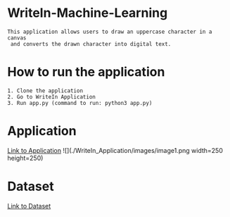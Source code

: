 # WriteIn-Machine-Learning
```
This application allows users to draw an uppercase character in a canvas
 and converts the drawn character into digital text.
```

# How to run the application
```
1. Clone the application
2. Go to WriteIn Application
3. Run app.py (command to run: python3 app.py)
```

# Application
[Link to Application](https://writein-char-recognition.herokuapp.com/)
![](./WriteIn_Application/images/image1.png width=250 height=250)

# Dataset
[Link to Dataset](https://www.kaggle.com/ashishguptajiit/handwritten-az)
